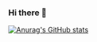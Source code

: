 ### Hi there 👋


[![Anurag's GitHub stats](https://github-readme-stats.vercel.app/api?username=AntonyDin)](https://github.com/anuraghazra/github-readme-stats)



